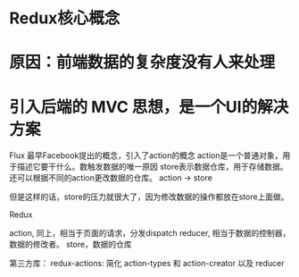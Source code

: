 # Redux核心概念
# 原因：前端数据的复杂度没有人来处理
# 引入后端的 MVC 思想，是一个UI的解决方案

Flux 
最早Facebook提出的概念，引入了action的概念
action是一个普通对象，用于描述它要干什么。数触发数据的唯一原因
store表示数据仓库，用于存储数据。还可以根据不同的action更改数据的仓库。
action -> store

但是这样的话，store的压力就很大了，因为修改数据的操作都放在store上面做。

Redux

action, 同上，相当于页面的请求，分发dispatch
reducer, 相当于数据的控制器，数据的修改者。
store，数据的仓库

第三方库：
redux-actions: 简化 action-types 和 action-creator 以及 reducer
